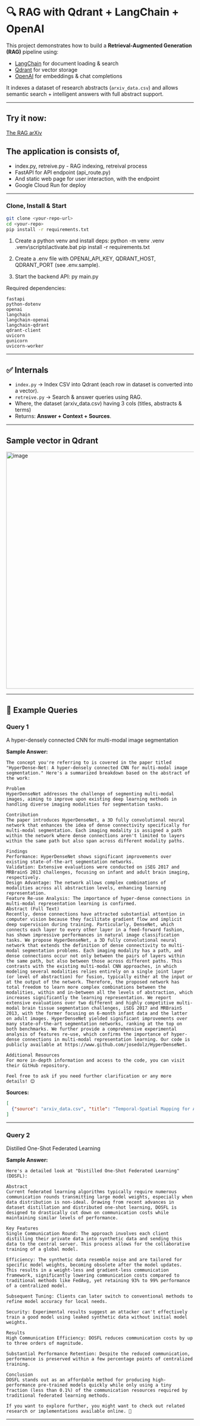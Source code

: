 # 🔍 RAG with Qdrant + LangChain + OpenAI

This project demonstrates how to build a **Retrieval-Augmented Generation (RAG)** pipeline using:

- [LangChain](https://www.langchain.com/) for document loading & search  
- [Qdrant](https://qdrant.tech/) for vector storage  
- [OpenAI](https://platform.openai.com/) for embeddings & chat completions  

It indexes a dataset of research abstracts (`arxiv_data.csv`) and allows semantic search + intelligent answers with full abstract support.

---

## Try it now:
[The RAG arXiv](https://rag-app-553009859168.us-central1.run.app/)

## The application is consists of,
   - index.py, retreive.py - RAG indexing, retreival process
   - FastAPI for API endpoint (api_route.py)
   - And static web page for user interaction, with the endpoint
   - Google Cloud Run for deploy

---

### Clone, Install & Start
```bash
git clone <your-repo-url>
cd <your-repo>
pip install -r requirements.txt
```

1. Create a python venv and install deps:
   python -m venv .venv
   .venv\scripts\activate.bat
   pip install -r requirements.txt

2. Create a .env file with OPENAI_API_KEY, QDRANT_HOST, QDRANT_PORT (see .env.sample).

3. Start the backend API:
   py main.py


Required dependencies:
```
fastapi
python-dotenv
openai
langchain
langchain-openai
langchain-qdrant
qdrant-client
uvicorn
gunicorn
uvicorn-worker
```
---

## ✅ Internals

- `index.py` → Index CSV into Qdrant (each row in dataset is converted into a vector).  
- `retreive.py` → Search & answer queries using RAG.
- Where, the dataset (arxiv_data.csv) having 3 cols (titles, abstracts & terms)
- Returns: **Answer + Context + Sources**.

---
## Sample vector in Qdrant

<img width="1250" height="635" alt="image" src="https://github.com/user-attachments/assets/73569294-188a-4dfb-8791-2760a6ed650c" />

---

## 🧪 Example Queries

### Query 1
A hyper-densely connected CNN for multi-modal image segmentation


**Sample Answer:**
```
The concept you're referring to is covered in the paper titled "HyperDense-Net: A hyper-densely connected CNN for multi-modal image segmentation." Here's a summarized breakdown based on the abstract of the work:

Problem
HyperDenseNet addresses the challenge of segmenting multi-modal images, aiming to improve upon existing deep learning methods in handling diverse imaging modalities for segmentation tasks.

Contribution
The paper introduces HyperDenseNet, a 3D fully convolutional neural network that enhances the idea of dense connectivity specifically for multi-modal segmentation. Each imaging modality is assigned a path within the network where dense connections aren't limited to layers within the same path but also span across different modality paths.

Findings
Performance: HyperDenseNet shows significant improvements over existing state-of-the-art segmentation networks.
Validation: Extensive evaluations were conducted on iSEG 2017 and MRBrainS 2013 challenges, focusing on infant and adult brain imaging, respectively.
Design Advantage: The network allows complex combinations of modalities across all abstraction levels, enhancing learning representation.
Feature Re-use Analysis: The importance of hyper-dense connections in multi-modal representation learning is confirmed.
Abstract (Full Text)
Recently, dense connections have attracted substantial attention in computer vision because they facilitate gradient flow and implicit deep supervision during training. Particularly, DenseNet, which connects each layer to every other layer in a feed-forward fashion, has shown impressive performances in natural image classification tasks. We propose HyperDenseNet, a 3D fully convolutional neural network that extends the definition of dense connectivity to multi-modal segmentation problems. Each imaging modality has a path, and dense connections occur not only between the pairs of layers within the same path, but also between those across different paths. This contrasts with the existing multi-modal CNN approaches, in which modeling several modalities relies entirely on a single joint layer (or level of abstraction) for fusion, typically either at the input or at the output of the network. Therefore, the proposed network has total freedom to learn more complex combinations between the modalities, within and in-between all the levels of abstraction, which increases significantly the learning representation. We report extensive evaluations over two different and highly competitive multi-modal brain tissue segmentation challenges, iSEG 2017 and MRBrainS 2013, with the former focusing on 6-month infant data and the latter on adult images. HyperDenseNet yielded significant improvements over many state-of-the-art segmentation networks, ranking at the top on both benchmarks. We further provide a comprehensive experimental analysis of features re-use, which confirms the importance of hyper-dense connections in multi-modal representation learning. Our code is publicly available at https://www.github.com/josedolz/HyperDenseNet.

Additional Resources
For more in-depth information and access to the code, you can visit their GitHub repository.

Feel free to ask if you need further clarification or any more details! 😊
```

**Sources:**
```json
[
  {"source": "arxiv_data.csv", "title": "Temporal-Spatial Mapping for Action Recognition", "score": 0.89}
]
```

---

### Query 2
Distilled One-Shot Federated Learning


**Sample Answer:**
```
Here's a detailed look at "Distilled One-Shot Federated Learning" (DOSFL):

Abstract
Current federated learning algorithms typically require numerous communication rounds transmitting large model weights, especially when data distribution is non-ideal. Drawing from recent advances in dataset distillation and distributed one-shot learning, DOSFL is designed to drastically cut down on communication costs while maintaining similar levels of performance.

Key Features
Single Communication Round: The approach involves each client distilling their private data into synthetic data and sending this data to the central server. This process allows for the collaborative training of a global model.

Efficiency: The synthetic data resemble noise and are tailored for specific model weights, becoming obsolete after the model updates. This results in a weight-less and gradient-less communication framework, significantly lowering communication costs compared to traditional methods like FedAvg, yet retaining 93% to 99% performance of a centralized model.

Subsequent Tuning: Clients can later switch to conventional methods to refine model accuracy for local needs.

Security: Experimental results suggest an attacker can't effectively train a good model using leaked synthetic data without initial model weights.

Results
High Communication Efficiency: DOSFL reduces communication costs by up to three orders of magnitude.

Substantial Performance Retention: Despite the reduced communication, performance is preserved within a few percentage points of centralized training.

Conclusion
DOSFL stands out as an affordable method for producing high-performance pre-trained models quickly while only using a tiny fraction (less than 0.1%) of the communication resources required by traditional federated learning methods.

If you want to explore further, you might want to check out related research or implementations available online. 🚀
```
---
